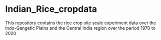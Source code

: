 # Indian_Rice_cropdata
This repository contains the rice crop site scale experiment data over the Indo-Gangetic Plains and the Central India region over the period 1970 to 2020
